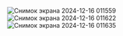 ![Снимок экрана 2024-12-16 011559](https://github.com/user-attachments/assets/27c9a961-a7c4-4bff-b43d-91f3f1c4c068)
![Снимок экрана 2024-12-16 011622](https://github.com/user-attachments/assets/299e36ee-b0f3-4bf6-bb47-c59e722fadf8)
![Снимок экрана 2024-12-16 011635](https://github.com/user-attachments/assets/2f8d5e88-3ff4-4429-916c-24b5ec92bfe9)
